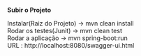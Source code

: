 **Subir o Projeto**

Instalar(Raiz do Projeto) -> mvn clean install                                                                            
Rodar os testes(Junit) -> mvn clean test                                                                       
Rodar a aplicação -> mvn spring-boot:run                                                                                         
URL : http://localhost:8080/swagger-ui.html       


